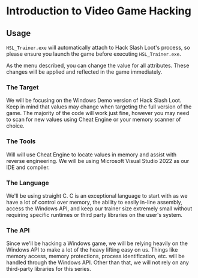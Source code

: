 # Introduction to Video Game Hacking

## Usage
`HSL_Trainer.exe` will automatically attach to Hack Slash Loot's process, so please ensure you launch the game before executing `HSL_Trainer.exe`.

As the menu described, you can change the value for all attributes. These changes will be applied and reflected in the game immediately.

### The Target
We will be focusing on the Windows Demo version of Hack Slash Loot. Keep in mind that values may change when targeting the full version of the game. The majority of the code will work just fine, however you may need to scan for new values using Cheat Engine or your memory scanner of choice.

### The Tools
Will will use Cheat Engine to locate values in memory and assist with reverse engineering. We will be using Microsoft Visual Studio 2022 as our IDE and compiler.

### The Language
We'll be using straight C. C is an exceptional language to start with as we have a lot of control over memory, the ability to easily in-line assembly, access the Windows API, and keep our trainer size extremely small without requiring specific runtimes or third party libraries on the user's system.

### The API
Since we'll be hacking a Windows game, we will be relying heavily on the Windows API to make a lot of the heavy lifting easy on us. Things like memory access, memory protections, process identification, etc. will be handled through the Windows API. Other than that, we will not rely on any third-party libraries for this series.
